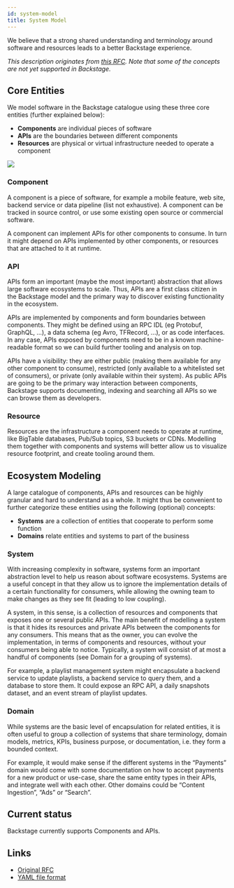 ```yaml
---
id: system-model
title: System Model
---
```


We believe that a strong shared understanding and terminology around software
and resources leads to a better Backstage experience.

_This description originates from
[this RFC](https://github.com/spotify/backstage/issues/390). Note that some of
the concepts are not yet supported in Backstage._

## Core Entities

We model software in the Backstage catalogue using these three core entities
(further explained below):

- **Components** are individual pieces of software
- **APIs** are the boundaries between different components
- **Resources** are physical or virtual infrastructure needed to operate a
  component

![](system-model-core-entities.png)

### Component

A component is a piece of software, for example a mobile feature, web site,
backend service or data pipeline (list not exhaustive). A component can be
tracked in source control, or use some existing open source or commercial
software.

A component can implement APIs for other components to consume. In turn it
might depend on APIs implemented by other components, or resources that are
attached to it at runtime.

### API

APIs form an important (maybe the most important) abstraction that allows large
software ecosystems to scale. Thus, APIs are a first class citizen in the
Backstage model and the primary way to discover existing functionality in
the ecosystem.

APIs are implemented by components and form boundaries between components. They
might be defined using an RPC IDL (eg Protobuf, GraphQL, ...), a data schema
(eg Avro, TFRecord, ...), or as code interfaces. In any case, APIs exposed by
components need to be in a known machine-readable format so we can
build further tooling and analysis on top.

APIs have a visibility: they are either public (making them available for any
other component to consume), restricted (only available to a whitelisted set of
consumers), or private (only available within their system). As public APIs are
going to be the primary way interaction between components, Backstage supports
documenting, indexing and searching all APIs so we can browse them as
developers.

### Resource

Resources are the infrastructure a component needs to operate at runtime, like
BigTable databases, Pub/Sub topics, S3 buckets or CDNs. Modelling them together
with components and systems will better allow us to visualize resource
footprint, and create tooling around them.

## Ecosystem Modeling

A large catalogue of components, APIs and resources can be highly granular
and hard to understand as a whole. It might thus be convenient to further
categorize these entities using the following (optional) concepts:
* **Systems** are a collection of entities that cooperate to perform some
 function
* **Domains** relate entities and systems to part of the business

### System

With increasing complexity in software, systems form an important abstraction
level to help us reason about software ecosystems. Systems are a useful concept
in that they allow us to ignore the implementation details of a certain
functionality for consumers, while allowing the owning team to make changes as
they see fit (leading to low coupling).

A system, in this sense, is a collection of resources and components that
exposes one or several public APIs. The main benefit of modelling a system is
that it hides its resources and private APIs between the components for any
consumers. This means that as the owner, you can evolve the implementation, in
terms of components and resources, without your consumers being able to notice.
Typically, a system will  consist of at most a handful of components (see
Domain for a grouping of systems).

For example, a playlist management system might encapsulate a backend service
to update playlists, a backend service to query them, and a database to store
them. It could expose an RPC API, a daily snapshots dataset, and an event
stream of playlist updates.

### Domain
While systems are the basic level of encapsulation for related entities, it is
often useful to group a collection of systems that share terminology, domain
models, metrics, KPIs, business purpose, or documentation, i.e. they form a
bounded context.

For example, it would make sense if the different systems in the “Payments”
domain would come with some documentation on how to accept payments for a new
product or use-case, share the same entity types in their APIs, and integrate
well with each other. Other domains could be “Content Ingestion”, “Ads” or
“Search”.

## Current status

Backstage currently supports Components and APIs.

## Links

- [Original RFC](https://github.com/spotify/backstage/issues/390)
- [YAML file format](../../architecture-decisions/adr002-default-catalog-file-format.md)
